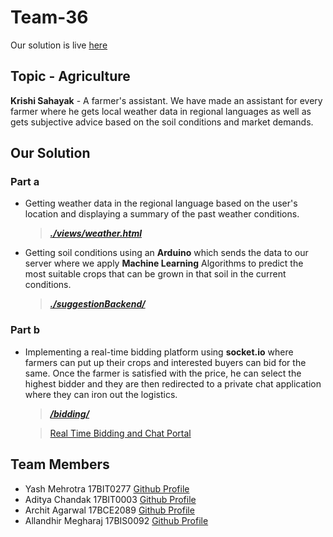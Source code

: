 # Team-36

Our solution is live [here](http://139.59.90.174:3000/)

## Topic - Agriculture

**Krishi Sahayak** - A farmer's assistant.
We have made an assistant for every farmer where he gets local weather data in regional languages as well as gets subjective advice based on the soil conditions and market demands.

## Our Solution
### Part a
* Getting weather data in the regional language based on the user's location and displaying a summary of the past weather conditions.
  
  >[**_./views/weather.html_**](https://github.com/vinnovateit/Team-36/blob/master/views/weather.html)
* Getting soil conditions using an **Arduino** which sends the data to our server where we apply **Machine Learning** Algorithms to predict the most suitable crops that can be grown in that soil in the current conditions.
  
   >[**_./suggestionBackend/_**](https://github.com/vinnovateit/Team-36/tree/master/suggestionBackend)
### Part b
* Implementing a real-time bidding platform using **socket.io** where farmers can put up their crops and interested buyers can bid for the same. Once the farmer is satisfied with the price, he can select the highest bidder and they are then redirected to a private chat application where they can iron out the logistics.
  
  >[**_/bidding/_**](https://github.com/vinnovateit/Team-36/tree/master/bidding)
  
  >[Real Time Bidding and Chat Portal](http://139.59.90.174:3001/)
## Team Members
* Yash Mehrotra 17BIT0277 [Github Profile](https://github.com/yashmeh)
* Aditya Chandak 17BIT0003 [Github Profile](https://github.com/adityachandak287)
* Archit Agarwal 17BCE2089 [Github Profile](https://github.com/geekyhitman274)
* Allandhir Megharaj 17BIS0092 [Github Profile](https://github.com/allandhir)
 



